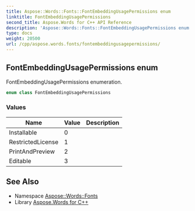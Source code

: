 ```yaml
---
title: Aspose::Words::Fonts::FontEmbeddingUsagePermissions enum
linktitle: FontEmbeddingUsagePermissions
second_title: Aspose.Words for C++ API Reference
description: 'Aspose::Words::Fonts::FontEmbeddingUsagePermissions enum. FontEmbeddingUsagePermissions enumeration in C++.'
type: docs
weight: 20500
url: /cpp/aspose.words.fonts/fontembeddingusagepermissions/
---
```

## FontEmbeddingUsagePermissions enum


FontEmbeddingUsagePermissions enumeration.

```cpp
enum class FontEmbeddingUsagePermissions
```

### Values

| Name | Value | Description |
| --- | --- | --- |
| Installable | 0 |  |
| RestrictedLicense | 1 |  |
| PrintAndPreview | 2 |  |
| Editable | 3 |  |

## See Also

* Namespace [Aspose::Words::Fonts](../)
* Library [Aspose.Words for C++](../../)
